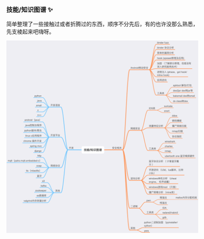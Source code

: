 ### 技能/知识图谱 ✨

<!--
**EggUncle/EggUncle** is a ✨ _special_ ✨ repository because its `README.md` (this file) appears on your GitHub profile.

Here are some ideas to get you started:

- 🔭 I’m currently working on ...
- 🌱 I’m currently learning ...
- 👯 I’m looking to collaborate on ...
- 🤔 I’m looking for help with ...
- 💬 Ask me about ...
- 📫 How to reach me: ...
- 😄 Pronouns: ...
- ⚡ Fun fact: ...
-->


简单整理了一些接触过或者折腾过的东西，顺序不分先后，有的也许没那么熟悉，先支棱起来吧嗨呀。

![](https://github.com/EggUncle/Demo/blob/master/markdownimg/%E6%8A%80%E8%83%BD:%E7%9F%A5%E8%AF%86%E5%9B%BE%E8%B0%B1.png?raw=true)
